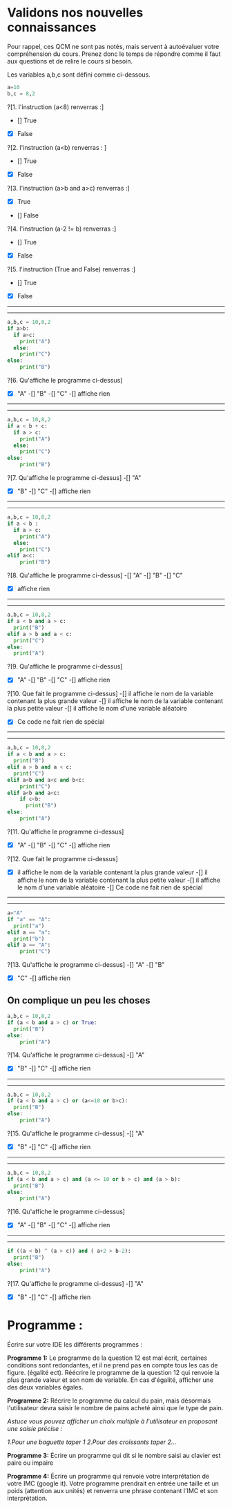 # Validons nos nouvelles connaissances
Pour rappel, ces QCM ne sont pas notés, mais servent à autoévaluer votre compréhension du cours. Prenez donc le temps de répondre comme il faut aux questions et de relire le cours si besoin.


Les variables a,b,c sont défini comme ci-dessous.
```python
a=10
b,c = 8,2
```

?[1. l'instruction (a<8) renverras :]
- [] True
- [X] False

?[2. l'instruction (a<b) renverras : ]
- [] True
- [X] False

?[3. l'instruction (a>b and a>c) renverras :]
- [X] True
- [] False

?[4. l'instruction (a-2 != b) renverras :]
- [] True
- [x] False

?[5. l'instruction (True and False) renverras :]
- [] True
- [X] False

***
***

```python
a,b,c = 10,8,2
if a>b:
  if a>c:
    print("A")
  else:
    print("C")
else:
    print("B")
```

?[6. Qu'affiche le programme ci-dessus]
-[X] "A"
-[] "B"
-[] "C"
-[] affiche rien

***
***

```python
a,b,c = 10,8,2
if a < b + c:
  if a > c:
    print("A")
  else:
    print("C")
else:
    print("B")
```

?[7. Qu'affiche le programme ci-dessus]
-[] "A"
-[X] "B"
-[] "C"
-[] affiche rien

***
***

```python
a,b,c = 10,8,2
if a < b :
  if a > c:
    print("A")
  else:
    print("C")
elif a<c:
    print("B")    
```

?[8. Qu'affiche le programme ci-dessus]
-[] "A"
-[] "B"
-[] "C"
-[x] affiche rien

***
***

```python
a,b,c = 10,8,2
if a < b and a > c:
  print("B")
elif a > b and a < c:
  print("C")
else:
  print("A")
```

?[9. Qu'affiche le programme ci-dessus]
-[X] "A"
-[] "B"
-[] "C"
-[] affiche rien


?[10. Que fait le programme ci-dessus]
-[] il affiche le nom de la variable contenant la plus grande valeur
-[] il affiche le nom de la variable contenant la plus petite valeur
-[] il affiche le nom d'une variable aléatoire
-[X] Ce code ne fait rien de spécial

***
***

```python
a,b,c = 10,8,2
if a < b and a > c:
  print("B")
elif a > b and a < c:
  print("C")
elif a<b and a<c and b<c:
    print("C")
elif a<b and a<c:
    if c<b:
      print("B")
else:
    print("A")
```

?[11. Qu'affiche le programme ci-dessus]
-[X] "A"
-[] "B"
-[] "C"
-[] affiche rien


?[12. Que fait le programme ci-dessus]
-[X] il affiche le nom de la variable contenant la plus grande valeur
-[] il affiche le nom de la variable contenant la plus petite valeur
-[] il affiche le nom d'une variable aléatoire
-[] Ce code ne fait rien de spécial

***
***

```python
a="A"
if "a" == "A":
  print("a")
elif a == "a":
  print("b")
elif a == "A":
    print("C")
```

?[13. Qu'affiche le programme ci-dessus]
-[] "A"
-[] "B"
-[X] "C"
-[] affiche rien




## On complique un peu les choses

```python
a,b,c = 10,8,2
if (a < b and a > c) or True:
  print("B")
else:
    print("A")
```

?[14. Qu'affiche le programme ci-dessus]
-[] "A"
-[X] "B"
-[] "C"
-[] affiche rien

***
***

```python
a,b,c = 10,8,2
if (a < b and a > c) or (a<=10 or b>c):
  print("B")
else:
    print("A")
```

?[15. Qu'affiche le programme ci-dessus]
-[] "A"
-[X] "B"
-[] "C"
-[] affiche rien

***
***

```python
a,b,c = 10,8,2
if (a < b and a > c) and (a <= 10 or b > c) and (a > b):
  print("B")
else:
    print("A")
```

?[16. Qu'affiche le programme ci-dessus]
-[x] "A"
-[] "B"
-[] "C"
-[] affiche rien

***
***

```python
if ((a < b) ^ (a > c)) and ( a+2 > b-2):
  print("B")
else:
    print("A")
```

?[17. Qu'affiche le programme ci-dessus]
-[] "A"
-[X] "B"
-[] "C"
-[] affiche rien




# Programme :
Écrire sur votre IDE les différents programmes :


**Programme 1:**
Le programme de la question 12 est mal écrit, certaines conditions sont redondantes, et il ne prend pas en compte tous les cas de figure. (égalité ect).
Réécrire le programme de la question 12 qui renvoie la plus grande valeur et son nom de variable. En cas d'égalité, afficher une des deux variables égales.


**Programme 2:**
Récrire le programme du calcul du pain, mais désormais l'utilisateur devra saisir le nombre de pains acheté ainsi que le type de pain.

_Astuce vous pouvez afficher un choix multiple à l'utilisateur en proposant une saisie précise :_

_1.Pour une baguette taper 1_
_2.Pour des croissants taper 2..._


**Programme 3:**
Écrire un programme qui dit si le nombre saisi au clavier est paire ou impaire

**Programme 4:**
Écrire un programme qui renvoie votre interprétation de votre IMC (google it).
Votre programme prendrait en entrée une taille et un poids (attention aux unités) et renverra une phrase contenant l'IMC et son interprétation.
